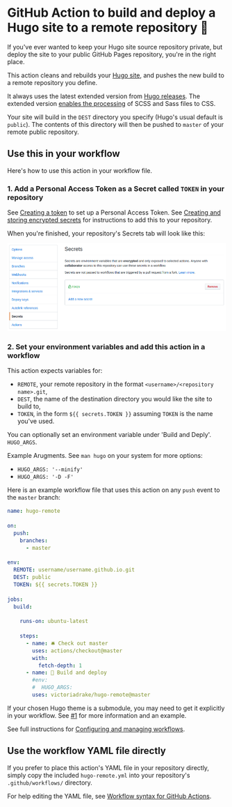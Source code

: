 # GitHub Action to build and deploy a Hugo site to a remote repository 🚀

If you've ever wanted to keep your Hugo site source repository private, but deploy the site to your public GitHub Pages repository, you're in the right place.

This action cleans and rebuilds your [Hugo site](https://gohugo.io/), and pushes the new build to a remote repository you define.

It always uses the latest extended version from [Hugo releases](https://github.com/gohugoio/hugo/releases). The extended version [enables the processing](https://gohugo.io/troubleshooting/faq/#i-get-tocss--this-feature-is-not-available-in-your-current-hugo-version) of SCSS and Sass files to CSS.

Your site will build in the `DEST` directory you specify (Hugo's usual default is `public`). The contents of this directory will then be pushed to `master` of your remote public repository.

## Use this in your workflow

Here's how to use this action in your workflow file.

### 1. Add a Personal Access Token as a Secret called `TOKEN` in your repository

See [Creating a token](https://help.github.com/en/github/authenticating-to-github/creating-a-personal-access-token-for-the-command-line#creating-a-token) to set up a Personal Access Token. See [Creating and storing encrypted secrets](https://help.github.com/en/actions/configuring-and-managing-workflows/creating-and-storing-encrypted-secrets) for instructions to add this to your repository.

When you're finished, your repository's Secrets tab will look like this:

![Secrets tab showing saved TOKEN encrypted variable](secret.png)

### 2. Set your environment variables and add this action in a workflow

This action expects variables for:

- `REMOTE`, your remote repository in the format `<username>/<repository name>.git`,
- `DEST`, the name of the destination directory you would like the site to build to,
- `TOKEN`, in the form `${{ secrets.TOKEN }}` assuming `TOKEN` is the name you've used.

You can optionally set an environment variable under 'Build and Deply'. `HUGO_ARGS`.

Example Arugments. See `man hugo` on your system for more options:
- `HUGO_ARGS: '--minify'`
- `HUGO_ARGS: '-D -F'`
  
Here is an example workflow file that uses this action on any `push` event to the `master` branch:

```yml
name: hugo-remote

on:
  push:
    branches:
      - master

env:
  REMOTE: username/username.github.io.git
  DEST: public
  TOKEN: ${{ secrets.TOKEN }}

jobs:
  build:

    runs-on: ubuntu-latest

    steps:
      - name: 🛎 Check out master
        uses: actions/checkout@master
        with:
          fetch-depth: 1
      - name: 🚀 Build and deploy
        #env:
        #  HUGO_ARGS:
        uses: victoriadrake/hugo-remote@master
```

If your chosen Hugo theme is a submodule, you may need to get it explicitly in your workflow. See [#1](https://github.com/victoriadrake/hugo-remote/issues/1) for more information and an example.

See full instructions for [Configuring and managing workflows](https://help.github.com/en/actions/configuring-and-managing-workflows).

## Use the workflow YAML file directly

If you prefer to place this action's YAML file in your repository directly, simply copy the included `hugo-remote.yml` into your repository's `.github/workflows/` directory.

For help editing the YAML file, see [Workflow syntax for GitHub Actions](https://help.github.com/en/actions/automating-your-workflow-with-github-actions/workflow-syntax-for-github-actions).
